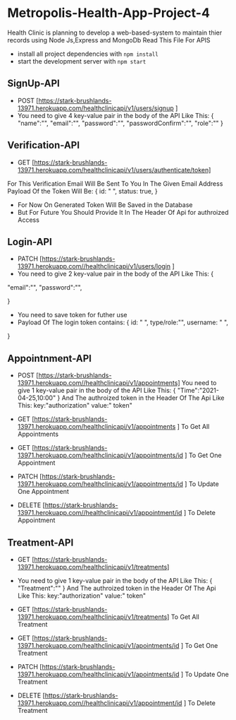 # Metropolis-Health-App-Project-4

Health Clinic is planning to develop a web-based-system to maintain thier records using Node Js,Express and MongoDb
Read This File For APIS
- install all project dependencies with `npm install`
- start the development server with `npm start`

## SignUp-API

- POST [https://stark-brushlands-13971.herokuapp.com/healthclinicapi/v1/users/signup ]     
- You need to give 4 key-value pair in the body of the API Like This:
          {
          "name":"",
          "email":"",
          "password":"",
          "passwordConfirm":"",
          "role":""
          }

## Verification-API
- GET [https://stark-brushlands-13971.herokuapp.com/healthclinicapi/v1/users/authenticate/token]  

For This Verification Email Will Be Sent To You In The Given Email Address
Payload Of the Token Will Be:
{
id: " ",
status: true,
}

- For Now On Generated Token Will Be Saved in the Database
- But For Future You Should Provide It In The Header Of Api for authroized Access

## Login-API

- PATCH [https://stark-brushlands-13971.herokuapp.com//healthclinicapi/v1/users/login ]    
- You need to give 2 key-value pair in the body of the API Like This:
          {

"email":"",
"password":"",

}

- You need to save token for futher use
- Payload Of The login token contains:
  {
  id: " ",
  type/role:"",
  username: " ",

}

## Appointnment-API

- POST [https://stark-brushlands-13971.herokuapp.com//healthclinicapi/v1/appointments]     You need to give 1 key-value pair in the body of the API Like This:
          {
          "Time":"2021-04-25,10:00"
          }
          And The authroized token in the Header Of The Api Like This:
          key:"authorization"
          value:" token"
          
 - GET [https://stark-brushlands-13971.herokuapp.com/healthclinicapi/v1/appointments ]  To Get All Appointments
 - GET [https://stark-brushlands-13971.herokuapp.com/healthclinicapi/v1/appointments/id ]  To Get One Appointment
 - PATCH [https://stark-brushlands-13971.herokuapp.com/healthclinicapi/v1/appointments/id ]  To Update One Appointment
 - DELETE [https://stark-brushlands-13971.herokuapp.com//healthclinicapi/v1/appointment/id ]  To Delete Appointment

## Treatment-API

-  GET [https://stark-brushlands-13971.herokuapp.com/healthclinicapi/v1/treatments]      
-  You need to give 1 key-value pair in the body of the API Like This:
          {
          "Treatment":""
          }
                And The authroized token in the Header Of The Api Like This:
          key:"authorization"
          value:" token"

 - GET [https://stark-brushlands-13971.herokuapp.com/healthclinicapi/v1/treatments]  To Get All Treatment
 - GET [https://stark-brushlands-13971.herokuapp.com/healthclinicapi/v1/apointments/id ]  To Get One Treatment
 - PATCH [https://stark-brushlands-13971.herokuapp.com/healthclinicapi/v1/apointments/id ]  To Update One Treatment
 - DELETE [https://stark-brushlands-13971.herokuapp.com//healthclinicapi/v1/appointment/id ]  To Delete Treatment

